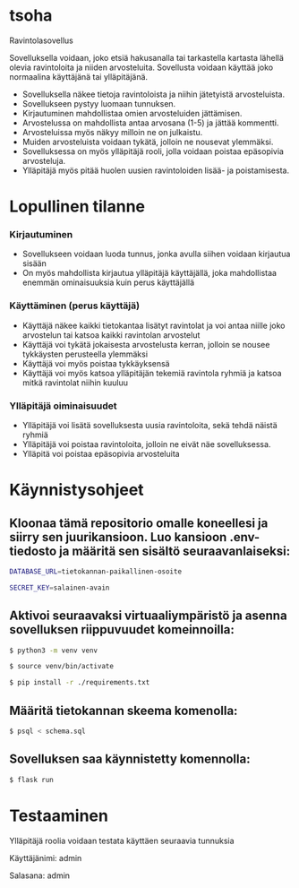 # tsoha
Ravintolasovellus

Sovelluksella voidaan, joko etsiä hakusanalla tai tarkastella kartasta lähellä olevia ravintoloita ja niiden arvosteluita. Sovellusta voidaan käyttää joko normaalina käyttäjänä tai ylläpitäjänä.

- Sovelluksella näkee tietoja ravintoloista ja niihin jätetyistä arvosteluista.
- Sovellukseen pystyy luomaan tunnuksen.
- Kirjautuminen mahdollistaa omien arvosteluiden jättämisen.
- Arvostelussa on mahdollista antaa arvosana (1-5) ja jättää kommentti.
- Arvosteluissa myös näkyy milloin ne on julkaistu.
- Muiden arvosteluista voidaan tykätä, jolloin ne nousevat ylemmäksi.
- Sovelluksessa on myös ylläpitäjä rooli, jolla voidaan poistaa epäsopivia arvosteluja.
- Ylläpitäjä myös pitää huolen uusien ravintoloiden lisää- ja poistamisesta.

# Lopullinen tilanne

### Kirjautuminen

- Sovellukseen voidaan luoda tunnus, jonka avulla siihen voidaan kirjautua sisään
- On myös mahdollista kirjautua ylläpitäjä käyttäjällä, joka mahdollistaa enemmän ominaisuuksia kuin perus käyttäjällä

### Käyttäminen (perus käyttäjä)

- Käyttäjä näkee kaikki tietokantaa lisätyt ravintolat ja voi antaa niille joko arvostelun tai katsoa kaikki ravintolan arvostelut
- Käyttäjä voi tykätä jokaisesta arvostelusta kerran, jolloin se nousee tykkäysten perusteella ylemmäksi
- Käyttäjä voi myös poistaa tykkäyksensä
- Käyttäjä voi myös katsoa ylläpitäjän tekemiä ravintola ryhmiä ja katsoa mitkä ravintolat niihin kuuluu

### Ylläpitäjä oiminaisuudet

- Ylläpitäjä voi lisätä sovelluksesta uusia ravintoloita, sekä tehdä näistä ryhmiä
- Ylläpitäjä voi poistaa ravintoloita, jolloin ne eivät näe sovelluksessa.
- Ylläpitä voi poistaa epäsopivia arvosteluita

# Käynnistysohjeet

## Kloonaa tämä repositorio omalle koneellesi ja siirry sen juurikansioon. Luo kansioon .env-tiedosto ja määritä sen sisältö seuraavanlaiseksi:

```bash
DATABASE_URL=tietokannan-paikallinen-osoite
```

```bash
SECRET_KEY=salainen-avain
```

## Aktivoi seuraavaksi virtuaaliympäristö ja asenna sovelluksen riippuvuudet komeinnoilla:

```bash
$ python3 -m venv venv
```

```bash
$ source venv/bin/activate
```

```bash
$ pip install -r ./requirements.txt
```

## Määritä tietokannan skeema komenolla:

```bash
$ psql < schema.sql
```

## Sovelluksen saa käynnistetty komennolla:

```bash
$ flask run
```

# Testaaminen

Ylläpitäjä roolia voidaan testata käyttäen seuraavia tunnuksia

Käyttäjänimi: admin

Salasana: admin

